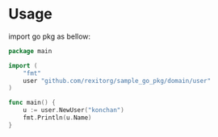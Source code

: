 # Usage

import go pkg as bellow:

```go
package main

import (
	"fmt"
	user "github.com/rexitorg/sample_go_pkg/domain/user"
)

func main() {
	u := user.NewUser("konchan")
	fmt.Println(u.Name)
}
```

